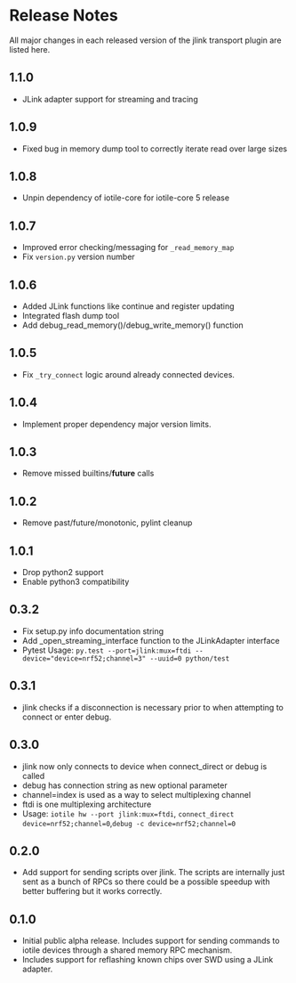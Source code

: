 # Release Notes

All major changes in each released version of the jlink transport plugin are
listed here.

## 1.1.0

- JLink adapter support for streaming and tracing

## 1.0.9

- Fixed bug in memory dump tool to correctly iterate read over large sizes

## 1.0.8

- Unpin dependency of iotile-core for iotile-core 5 release

## 1.0.7

- Improved error checking/messaging for `_read_memory_map`
- Fix `version.py` version number

## 1.0.6

- Added JLink functions like continue and register updating
- Integrated flash dump tool
- Add debug_read_memory()/debug_write_memory() function

## 1.0.5

- Fix `_try_connect` logic around already connected devices.

## 1.0.4

- Implement proper dependency major version limits.

## 1.0.3

- Remove missed builtins/__future__ calls

## 1.0.2

- Remove past/future/monotonic, pylint cleanup

## 1.0.1
- Drop python2 support 
- Enable python3 compatibility

## 0.3.2
- Fix setup.py info documentation string
- Add _open_streaming_interface function to the JLinkAdapter interface
-    Pytest Usage: ```py.test --port=jlink:mux=ftdi --device="device=nrf52;channel=3" --uuid=0 python/test```

## 0.3.1
- jlink checks if a disconnection is necessary prior to when attempting to connect or enter debug.

## 0.3.0
- jlink now only connects to device when connect_direct or debug is called
- debug has connection string as new optional parameter
- channel=index is used as a way to select multiplexing channel
- ftdi is one multiplexing architecture
- Usage: ```iotile hw --port jlink:mux=ftdi```, ```connect_direct device=nrf52;channel=0```,```debug -c device=nrf52;channel=0```

## 0.2.0

- Add support for sending scripts over jlink.  The scripts are internally just
  sent as a bunch of RPCs so there could be a possible speedup with better
  buffering but it works correctly.

## 0.1.0

- Initial public alpha release.  Includes support for sending commands to iotile
  devices through a shared memory RPC mechanism.
- Includes support for reflashing known chips over SWD using a JLink adapter.
